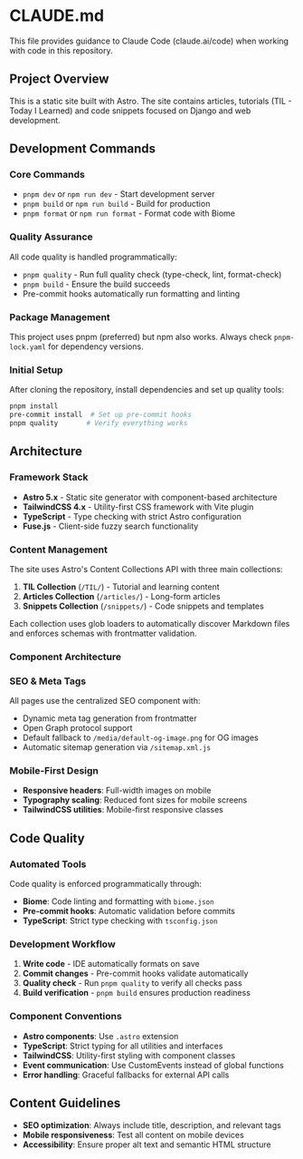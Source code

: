 # CLAUDE.md

This file provides guidance to Claude Code (claude.ai/code) when working with code in this repository.

## Project Overview

This is a static site built with Astro.
The site contains articles, tutorials (TIL - Today I Learned) and code snippets focused on Django and web development.

## Development Commands

### Core Commands

- `pnpm dev` or `npm run dev` - Start development server
- `pnpm build` or `npm run build` - Build for production
- `pnpm format` or `npm run format` - Format code with Biome

### Quality Assurance

All code quality is handled programmatically:

- `pnpm quality` - Run full quality check (type-check, lint, format-check)
- `pnpm build` - Ensure the build succeeds
- Pre-commit hooks automatically run formatting and linting

### Package Management

This project uses pnpm (preferred) but npm also works. Always check `pnpm-lock.yaml` for dependency versions.

### Initial Setup

After cloning the repository, install dependencies and set up quality tools:

```bash
pnpm install
pre-commit install  # Set up pre-commit hooks
pnpm quality       # Verify everything works
```

## Architecture

### Framework Stack

- **Astro 5.x** - Static site generator with component-based architecture
- **TailwindCSS 4.x** - Utility-first CSS framework with Vite plugin
- **TypeScript** - Type checking with strict Astro configuration
- **Fuse.js** - Client-side fuzzy search functionality

### Content Management

The site uses Astro's Content Collections API with three main collections:

1. **TIL Collection** (`/TIL/`) - Tutorial and learning content
2. **Articles Collection** (`/articles/`) - Long-form articles
3. **Snippets Collection** (`/snippets/`) - Code snippets and templates

Each collection uses glob loaders to automatically discover Markdown files and enforces schemas with frontmatter validation.

### Component Architecture

### SEO & Meta Tags

All pages use the centralized SEO component with:

- Dynamic meta tag generation from frontmatter
- Open Graph protocol support
- Default fallback to `/media/default-og-image.png` for OG images
- Automatic sitemap generation via `/sitemap.xml.js`

### Mobile-First Design

- **Responsive headers**: Full-width images on mobile
- **Typography scaling**: Reduced font sizes for mobile screens
- **TailwindCSS utilities**: Mobile-first responsive classes

## Code Quality

### Automated Tools

Code quality is enforced programmatically through:

- **Biome**: Code linting and formatting with `biome.json`
- **Pre-commit hooks**: Automatic validation before commits
- **TypeScript**: Strict type checking with `tsconfig.json`

### Development Workflow

1. **Write code** - IDE automatically formats on save
2. **Commit changes** - Pre-commit hooks validate automatically
3. **Quality check** - Run `pnpm quality` to verify all checks pass
4. **Build verification** - `pnpm build` ensures production readiness

### Component Conventions

- **Astro components**: Use `.astro` extension
- **TypeScript**: Strict typing for all utilities and interfaces
- **TailwindCSS**: Utility-first styling with component classes
- **Event communication**: Use CustomEvents instead of global functions
- **Error handling**: Graceful fallbacks for external API calls

## Content Guidelines

- **SEO optimization**: Always include title, description, and relevant tags
- **Mobile responsiveness**: Test all content on mobile devices
- **Accessibility**: Ensure proper alt text and semantic HTML structure
